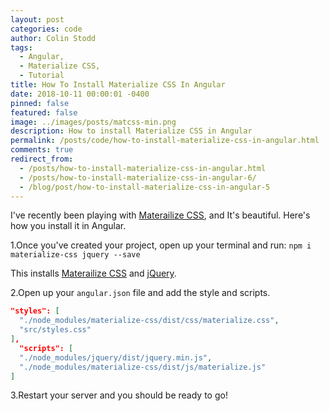```yaml
---
layout: post
categories: code
author: Colin Stodd
tags:
  - Angular,
  - Materialize CSS,
  - Tutorial
title: How To Install Materialize CSS In Angular
date: 2018-10-11 00:00:01 -0400
pinned: false
featured: false
image: ../images/posts/matcss-min.png
description: How to install Materialize CSS in Angular
permalink: /posts/code/how-to-install-materialize-css-in-angular.html
comments: true
redirect_from:
  - /posts/how-to-install-materialize-css-in-angular.html
  - /posts/how-to-install-materialize-css-in-angular-6/
  - /blog/post/how-to-install-materialize-css-in-angular-5
---
```


I've recently been playing with <a href="http://materializecss.com/" target="_blank" rel="noopener">Materailize CSS</a>, and It's beautiful. Here's how you install it in Angular.

1.Once you've created your project, open up your terminal and run:
`npm i materialize-css jquery --save`

This installs <a href="http://materializecss.com/" target="_blank" rel="noopener">Materailize CSS</a> and <a href="https://jquery.com/" target="_blank" rel="noopener">jQuery</a>.

2.Open up your `angular.json` file and add the style and scripts.


```json
"styles": [
  "./node_modules/materialize-css/dist/css/materialize.css",
  "src/styles.css"
],
  "scripts": [
  "./node_modules/jquery/dist/jquery.min.js",
  "./node_modules/materialize-css/dist/js/materialize.js"
]
```

3.Restart your server and you should be ready to go!
